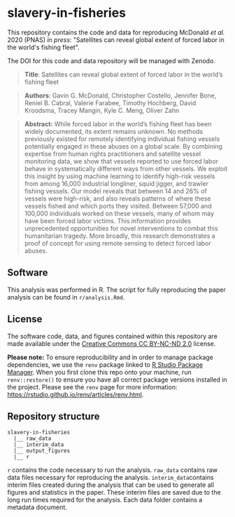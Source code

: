 # slavery-in-fisheries
This repository contains the code and data for reproducing McDonald *et al.* 2020 (PNAS) *in press*: "Satellites can reveal global extent of forced labor in the world's fishing fleet".

The DOI for this code and data repository will be managed with Zenodo.

> **Title**: Satellites can reveal global extent of forced labor in the world’s fishing fleet

> **Authors**: Gavin G. McDonald, Christopher Costello, Jennifer Bone, Reniel B. Cabral, Valerie Farabee, Timothy Hochberg, David Kroodsma, Tracey Mangin, Kyle C. Meng, Oliver Zahn

> **Abstract:** While forced labor in the world’s fishing fleet has been widely documented, its extent remains unknown. No methods previously existed for remotely identifying individual fishing vessels potentially engaged in these abuses on a global scale. By combining expertise from human rights practitioners and satellite vessel monitoring data, we show that vessels reported to use forced labor behave in systematically different ways from other vessels. We exploit this insight by using machine learning to identify high-risk vessels from among 16,000 industrial longliner, squid jigger, and trawler fishing vessels. Our model reveals that between 14 and 26% of vessels were high-risk, and also reveals patterns of where these vessels fished and which ports they visited. Between 57,000 and 100,000 individuals worked on these vessels, many of whom may have been forced labor victims. This information provides unprecedented opportunities for novel interventions to combat this humanitarian tragedy. More broadly, this research demonstrates a proof of concept for using remote sensing to detect forced labor abuses.

## Software

This analysis was performed in R. The script for fully reproducing the paper analysis can be found in `r/analysis.Rmd`.

## License

The software code, data, and figures contained within this repository are made available under the [Creative Commons CC BY-NC-ND 2.0](https://creativecommons.org/licenses/by-nc-nd/2.0/) license.

**Please note:** To ensure reproducibility and in order to manage package dependencies, we use the `renv` package linked to [R Studio Package Manager](https://packagemanager.rstudio.com/client/#/). When you first clone this repo onto your machine, run `renv::restore()` to ensure you have all correct package versions installed in the project. Please see the `renv` page for more information: https://rstudio.github.io/renv/articles/renv.html.

## Repository structure  

```
slavery-in-fisheries
  |__ raw_data
  |__ interim_data
  |__ output_figures
  |__ r
```

`r` contains the code necessary to run the analysis. `raw_data` contains raw data files necessary for reproducing the analysis. `interim_data`contains interim files created during the analysis that can be used to generate all figures and statistics in the paper. These interim files are saved due to the long run times required for the analysis. Each data folder contains a metadata document.  